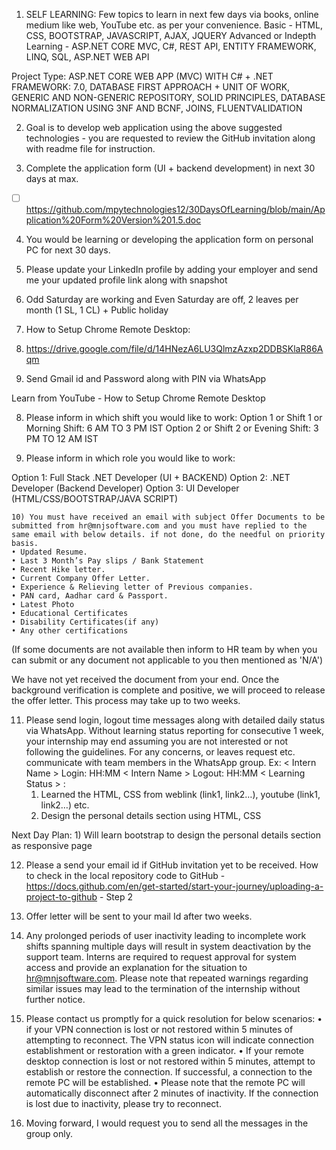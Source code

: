 
1) SELF LEARNING: Few topics to learn in next few days via books, online medium like web, YouTube etc. as per your convenience.
Basic - HTML, CSS, BOOTSTRAP, JAVASCRIPT, AJAX, JQUERY
Advanced or Indepth Learning - ASP.NET CORE MVC, C#, REST API, ENTITY FRAMEWORK, LINQ, SQL, ASP.NET WEB API

Project Type: ASP.NET CORE WEB APP (MVC) WITH C# + .NET FRAMEWORK: 7.0, DATABASE FIRST APPROACH + UNIT OF WORK, GENERIC AND NON-GENERIC REPOSITORY, SOLID PRINCIPLES, DATABASE NORMALIZATION USING 3NF AND BCNF, JOINS, FLUENTVALIDATION

2) Goal is to develop web application using the above suggested technologies - you are requested to review the GitHub invitation along with readme file for instruction.

3) Complete the application form (UI + backend development) in next 30 days at max.
 - [ ] https://github.com/mpytechnologies12/30DaysOfLearning/blob/main/Application%20Form%20Version%201.5.doc
4) You would be learning or developing the application form on personal PC for next 30 days. 

5) Please update your LinkedIn profile by adding your employer and send me your updated profile link along with snapshot

6) Odd Saturday are working and Even Saturday are off, 2 leaves per month (1 SL, 1 CL) + Public holiday

7) How to Setup Chrome Remote Desktop: 
1)  https://drive.google.com/file/d/14HNezA6LU3QlmzAzxp2DDBSKlaR86Aqm

2) Send Gmail id and Password along with PIN via WhatsApp

Learn from YouTube - How to Setup Chrome Remote Desktop

8) Please inform in which shift you would like to work: 
Option 1 or Shift 1 or Morning Shift: 6 AM TO 3 PM IST
Option 2 or Shift 2 or Evening Shift: 3 PM TO 12 AM IST

9) Please inform in which role you would like to work: 

Option 1: Full Stack .NET Developer  (UI + BACKEND)
Option 2: .NET  Developer (Backend Developer) 
Option 3: UI Developer (HTML/CSS/BOOTSTRAP/JAVA SCRIPT)

	10) You must have received an email with subject Offer Documents to be submitted from hr@mnjsoftware.com and you must have replied to the same email with below details. if not done, do the needful on priority basis. 
	• Updated Resume.
	• Last 3 Month’s Pay slips / Bank Statement 
	• Recent Hike letter.
	• Current Company Offer Letter.
	• Experience & Relieving letter of Previous companies.
	• PAN card, Aadhar card & Passport.
	• Latest Photo
	• Educational Certificates
	• Disability Certificates(if any)
	• Any other certifications

(If some documents are not available then inform to HR team by when you can submit or any document not applicable to you then mentioned as 'N/A')

We have not yet received the document from your end. Once the background verification is complete and positive, we will proceed to release the offer letter. This process may take up to two weeks.

11) Please send login, logout time messages along with detailed daily status via WhatsApp. Without learning status reporting for consecutive 1 week, your internship may end assuming you are not interested or not following the guidelines. For any concerns, or leaves request etc. communicate with team members in the WhatsApp group.
Ex: 
< Intern Name > Login: HH:MM
< Intern Name > Logout: HH:MM
< Learning Status > : 
	1) Learned the HTML, CSS from weblink (link1, link2…), youtube (link1, link2…) etc.
	2) Design the personal details section using HTML, CSS

Next Day Plan:
	1) Will learn bootstrap to design the personal details section as responsive page

12) Please a send your email id if GitHub invitation yet to be received. How to check in the local repository code to GitHub - https://docs.github.com/en/get-started/start-your-journey/uploading-a-project-to-github - Step 2
	
13) Offer letter will be sent to your mail Id after two weeks.

14) Any prolonged periods of user inactivity leading to incomplete work shifts spanning multiple days will result in system deactivation by the support team. Interns are required to request approval for system access and provide an explanation for the situation to hr@mnjsoftware.com. Please note that repeated warnings regarding similar issues may lead to the termination of the internship without further notice.

15) Please contact us promptly for a quick resolution for below scenarios:
	• if your VPN connection is lost or not restored within 5 minutes of attempting to reconnect. The VPN status icon will indicate connection establishment or restoration with a green indicator.
	• If your remote desktop connection is lost or not restored within 5 minutes, attempt to establish or restore the connection. If successful, a connection to the remote PC will be established.
	• Please note that the remote PC will automatically disconnect after 2 minutes of inactivity. If the connection is lost due to inactivity, please try to reconnect.
	
16) Moving forward, I would request you to send all the messages in the group only.
